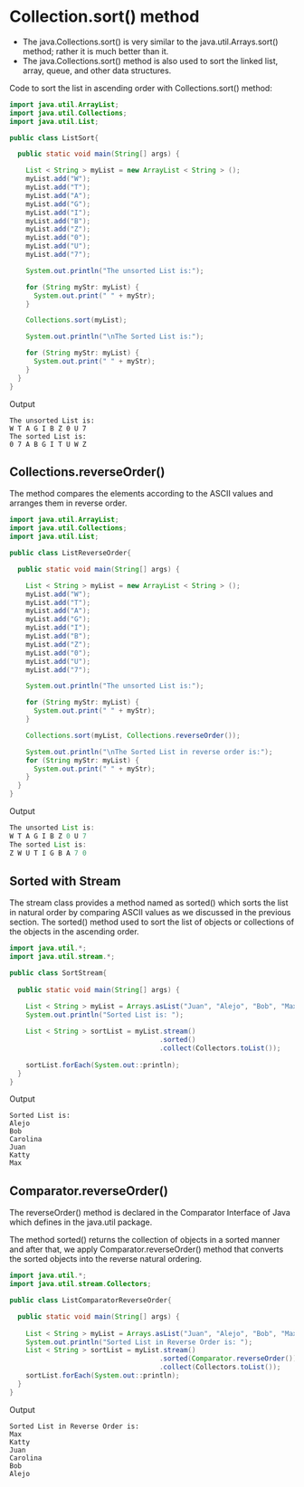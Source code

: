 # Collection.sort() method

- The java.Collections.sort() is very similar to the java.util.Arrays.sort() method; rather it is much better than it.
- The java.Collections.sort() method is also used to sort the linked list, array, queue, and other data structures.

Code to sort the list in ascending order with Collections.sort() method:

```java
import java.util.ArrayList;
import java.util.Collections;
import java.util.List;

public class ListSort{

  public static void main(String[] args) {

    List < String > myList = new ArrayList < String > ();
    myList.add("W");
    myList.add("T");
    myList.add("A");
    myList.add("G");
    myList.add("I");
    myList.add("B");
    myList.add("Z");
    myList.add("0");
    myList.add("U");
    myList.add("7");

    System.out.println("The unsorted List is:");

    for (String myStr: myList) {
      System.out.print(" " + myStr);
    }

    Collections.sort(myList);

    System.out.println("\nThe Sorted List is:");

    for (String myStr: myList) {
      System.out.print(" " + myStr);
    }
  }
}
```
Output
```
The unsorted List is:
W T A G I B Z 0 U 7 
The sorted List is:
0 7 A B G I T U W Z
```

## Collections.reverseOrder()

The method compares the elements according to the ASCII values and arranges them in reverse order.

```java
import java.util.ArrayList;
import java.util.Collections;
import java.util.List;

public class ListReverseOrder{

  public static void main(String[] args) {

    List < String > myList = new ArrayList < String > ();
    myList.add("W");
    myList.add("T");
    myList.add("A");
    myList.add("G");
    myList.add("I");
    myList.add("B");
    myList.add("Z");
    myList.add("0");
    myList.add("U");
    myList.add("7");

    System.out.println("The unsorted List is:");

    for (String myStr: myList) {
      System.out.print(" " + myStr);
    }

    Collections.sort(myList, Collections.reverseOrder());

    System.out.println("\nThe Sorted List in reverse order is:");
    for (String myStr: myList) {
      System.out.print(" " + myStr);
    }
  }
}
```

Output
```java
The unsorted List is:
W T A G I B Z 0 U 7 
The sorted List is:
Z W U T I G B A 7 0
```

## Sorted with Stream

The stream class provides a method named as sorted() which sorts the list in natural order by comparing ASCII values as we discussed in the previous section. The sorted() method used to sort the list of objects or collections of the objects in the ascending order.

```java
import java.util.*;
import java.util.stream.*;

public class SortStream{
  
  public static void main(String[] args) {

    List < String > myList = Arrays.asList("Juan", "Alejo", "Bob", "Max", "Carolina", "Katty");
    System.out.println("Sorted List is: ");
    
    List < String > sortList = myList.stream()
                                     .sorted()
                                     .collect(Collectors.toList());
    
    sortList.forEach(System.out::println);
  }
}
```
Output
```
Sorted List is:
Alejo
Bob
Carolina
Juan
Katty
Max
```

## Comparator.reverseOrder()

The reverseOrder() method is declared in the Comparator Interface of Java which defines in the java.util package.

The method sorted() returns the collection of objects in a sorted manner and after that, we apply Comparator.reverseOrder() method that converts the sorted objects into the reverse natural ordering.

```java
import java.util.*;
import java.util.stream.Collectors;

public class ListComparatorReverseOrder{

  public static void main(String[] args) {
    
    List < String > myList = Arrays.asList("Juan", "Alejo", "Bob", "Max", "Carolina", "Katty");
    System.out.println("Sorted List in Reverse Order is: ");
    List < String > sortList = myList.stream()
                                     .sorted(Comparator.reverseOrder())
                                     .collect(Collectors.toList());
    sortList.forEach(System.out::println);
  }
}
```
Output
```
Sorted List in Reverse Order is:
Max
Katty
Juan
Carolina
Bob
Alejo
```